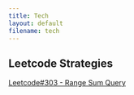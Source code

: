 ```yaml
---
title: Tech 
layout: default
filename: tech 
--- 
```


## Leetcode Strategies

[Leetcode#303 - Range Sum Query](/dsvinod90/leetcode/303)